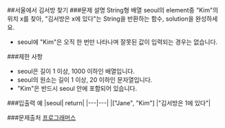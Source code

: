 ##서울에서 김서방 찾기
###문제 설명
String형 배열 seoul의 element중 "Kim"의 위치 x를 찾아, "김서방은 x에 있다"는 String을 반환하는 함수, solution을 완성하세요. 
- seoul에 "Kim"은 오직 한 번만 나타나며 잘못된 값이 입력되는 경우는 없습니다.

###제한 사항
- seoul은 길이 1 이상, 1000 이하인 배열입니다.
- seoul의 원소는 길이 1 이상, 20 이하인 문자열입니다.
- "Kim"은 반드시 seoul 안에 포함되어 있습니다.

###입출력 예
|seoul|	return|
|---|---|
|["Jane", "Kim"]	|"김서방은 1에 있다"|

###문제출처
[프로그래머스](https://programmers.co.kr/learn/courses/30/lessons/12919)